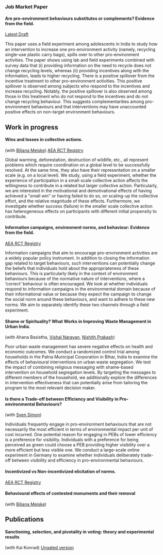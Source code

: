 ### Job Market Paper

#### Are pro-environment behaviours substitutes or complements? Evidence from the field.

<!---
[Working paper](https://papers.ssrn.com/sol3/papers.cfm?abstract_id=3799970) (Submitted)
-->

[Latest Draft](/media/Sherif_2022.pdf)


This paper uses a ﬁeld experiment among adolescents in India to study how an intervention to increase one pro-environment activity (namely, recycling single-use plastic carry bags), spills over to other pro-environment activities. The paper shows using lab and ﬁeld experiments combined with survey data that (i) providing information on the need to recycle does not change recycling levels, whereas (ii) providing incentives along with the information, leads to higher recycling. There is a positive spillover from the incentive treatment to other pro-environment activities. This positive spillover is observed among subjects who respond to the incentives and increase recycling. Notably, the positive spillover is also observed among those in this treatment who do not respond to the incentives and do not change recycling behaviour. This suggests complementarities among pro-environment behaviours and that interventions may have unaccounted positive effects on non-target environment behaviours.

## Work in progress

#### Wins and losses in collective actions. 
(with [Biljana Meiske](http://biljanameiske.com/)) [AEA RCT Registry](https://www.socialscienceregistry.org/trials/7474) 

Global warming, deforestation, destruction of wildlife, etc., all represent problems which require coordination on a global level to be successfully resolved. At the same time, they also have their representation on a smaller scale (e.g. on a local level). We study, using a field experiment, whether the experience of participation in a small-scale collective action affects the willingness to contribute in a related but larger collective action. Particularly, we are interested in the motivational and demotivational effects of having achieved a "small win" or having failed to do so, on scaling-up the collective effort, and the relative magnitude of these effects. Furthermore, we investigate whether success (failure) in the smaller scale collective action has heterogeneous effects on participants with different initial propensity to contribute.

#### Information campaigns, environment norms, and behaviour: Evidence from the field. 
[AEA RCT Registry](https://www.socialscienceregistry.org/trials/7439) 

Information campaigns that aim to encourage pro-environment activities are a widely popular policy instrument. In addition to closing the information gap related to target behaviours, such interventions can potentially change the beliefs that individuals hold about the appropriateness of these behaviours. This is particularly likely in the context of environment behaviours because of the normative nature of interventions, where a ‘correct’ behaviour is often encouraged. We look at whether individuals respond to information campaigns in the environmental domain because of their informational value or because they expect the campaign to change the social norm around these behaviours, and want to adhere to these new norms. We aim to separately identify these two channels through a ﬁeld experiment.
</details>


#### Shame or Spirituality? What Works in Improving Waste Management in Urban India. 
(with Ahana Basistha, [Vishal Narayan](https://www.business.uconn.edu/person/vishal-narayan/), [Nishith Prakash](https://nishithprakash.com/))

Poor urban waste management has severe negative effects on health and economic outcomes. We conduct a randomized control trial among households in the Patna Municipal Corporation in Bihar, India to examine the effects of behavioural interventions on urban waste segregation. We test the impact of combining religious messaging with shame-based intervention on household segregation levels. By targeting the messages to different members of the household, we additionally explore the differences in intervention effectiveness that can potentially arise from tailoring the program to the most relevant decision maker.

#### Is there a Trade-off between Efficiency and Visibility in Pro-environmental Behaviours?
(with [Sven Simon](https://www.tax.mpg.de/en/public_economics/public_economics_people/sven_arne_simon.html))

Individuals frequently engage in pro-environment behaviours that are not necessarily the most efficient in terms of environmental impact per unit of cost incurred. One potential reason for engaging in PEBs of lower efficiency is a preference for visibility. Individuals with a preference for being perceived as green could choose a PEB providing higher visibility over a more efficient but less visible one. We conduct a large-scale online experiment in Germany to examine whether individuals deliberately trade-off between visibility and efficiency in pro-environmental behaviours.


#### Incentivized vs Non-incentivized elicitation of norms. 
[AEA RCT Registry]() 

#### Behavioural effects of contested monuments and their removal
(with [Biljana Meiske](http://biljanameiske.com/))

## Publications

#### Sanctioning, selection, and pivotality in voting: theory and experimental results
(with Kai Konrad) [Ungated version](https://link.springer.com/article/10.1007/s10602-019-09284-4)


